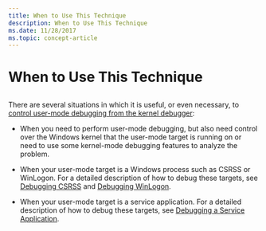 ```yaml
---
title: When to Use This Technique
description: When to Use This Technique
ms.date: 11/28/2017
ms.topic: concept-article
---
```


# When to Use This Technique


## <span id="ddk_opening_a_crash_dump_dbg"></span><span id="DDK_OPENING_A_CRASH_DUMP_DBG"></span>


There are several situations in which it is useful, or even necessary, to [control user-mode debugging from the kernel debugger](controlling-the-user-mode-debugger-from-the-kernel-debugger.md):

-   When you need to perform user-mode debugging, but also need control over the Windows kernel that the user-mode target is running on or need to use some kernel-mode debugging features to analyze the problem.

-   When your user-mode target is a Windows process such as CSRSS or WinLogon. For a detailed description of how to debug these targets, see [Debugging CSRSS](debugging-csrss.md) and [Debugging WinLogon](debugging-winlogon.md).

-   When your user-mode target is a service application. For a detailed description of how to debug these targets, see [Debugging a Service Application](debugging-a-service-application.md).

 

 
